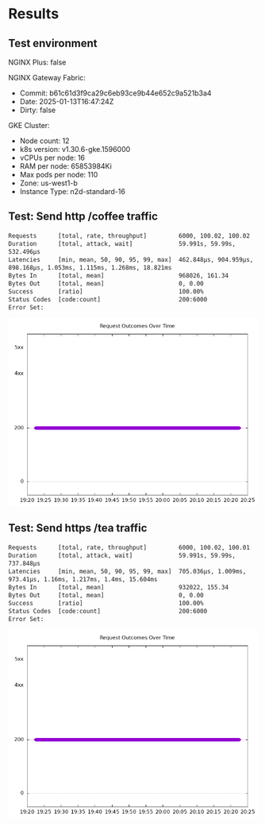 # Results

## Test environment

NGINX Plus: false

NGINX Gateway Fabric:

- Commit: b61c61d3f9ca29c6eb93ce9b44e652c9a521b3a4
- Date: 2025-01-13T16:47:24Z
- Dirty: false

GKE Cluster:

- Node count: 12
- k8s version: v1.30.6-gke.1596000
- vCPUs per node: 16
- RAM per node: 65853984Ki
- Max pods per node: 110
- Zone: us-west1-b
- Instance Type: n2d-standard-16

## Test: Send http /coffee traffic

```text
Requests      [total, rate, throughput]         6000, 100.02, 100.02
Duration      [total, attack, wait]             59.991s, 59.99s, 532.496µs
Latencies     [min, mean, 50, 90, 95, 99, max]  462.848µs, 904.959µs, 898.168µs, 1.053ms, 1.115ms, 1.268ms, 18.821ms
Bytes In      [total, mean]                     968026, 161.34
Bytes Out     [total, mean]                     0, 0.00
Success       [ratio]                           100.00%
Status Codes  [code:count]                      200:6000  
Error Set:
```

![http-oss.png](http-oss.png)

## Test: Send https /tea traffic

```text
Requests      [total, rate, throughput]         6000, 100.02, 100.01
Duration      [total, attack, wait]             59.991s, 59.99s, 737.848µs
Latencies     [min, mean, 50, 90, 95, 99, max]  705.036µs, 1.009ms, 973.41µs, 1.16ms, 1.217ms, 1.4ms, 15.604ms
Bytes In      [total, mean]                     932022, 155.34
Bytes Out     [total, mean]                     0, 0.00
Success       [ratio]                           100.00%
Status Codes  [code:count]                      200:6000  
Error Set:
```

![https-oss.png](https-oss.png)
